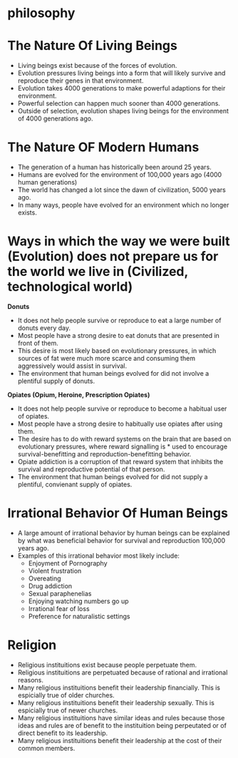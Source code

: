 philosophy
==========

The Nature Of Living Beings
==========
* Living beings exist because of the forces of evolution.
* Evolution pressures living beings into a form that will likely survive and reproduce their genes in that environment.
* Evolution takes 4000 generations to make powerful adaptions for their environment.
* Powerful selection can happen much sooner than 4000 generations.
* Outside of selection, evolution shapes living beings for the environment of 4000 generations ago.

The Nature OF Modern Humans
==========
* The generation of a human has historically been around 25 years.
* Humans are evolved for the environment of 100,000 years ago (4000 human generations)
* The world has changed a lot since the dawn of civilization, 5000 years ago.
* In many ways, people have evolved for an environment which no longer exists.

Ways in which the way we were built (Evolution) does not prepare us for the world we live in (Civilized, technological world)
==========
**Donuts**
* It does not help people survive or reproduce to eat a large number of donuts every day.
* Most people have a strong desire to eat donuts that are presented in front of them.
* This desire is most likely based on evolutionary pressures, in which sources of fat were much more scarce and consuming them aggressively would assist in survival.
* The environment that human beings evolved for did not involve a plentiful supply of donuts.

**Opiates (Opium, Heroine, Prescription Opiates)**
* It does not help people survive or reproduce to become a habitual user of opiates.
* Most people have a strong desire to habitually use opiates after using them.
* The desire has to do with reward systems on the brain that are based on evolutionary pressures, where reward signalling is * used to encourage survival-benefitting and reproduction-benefitting behavior.
* Opiate addiction is a corruption of that reward system that inhibits the survival and reproductive potential of that person.
* The environment that human beings evolved for did not supply a plentiful, convienant supply of opiates.

Irrational Behavior Of Human Beings
==========
* A large amount of irrational behavior by human beings can be explained by what was beneficial behavior for survival and reproduction 100,000 years ago.
* Examples of this irrational behavior most likely include:
  - Enjoyment of Pornography
  - Violent frustration
  - Overeating
  - Drug addiction
  - Sexual paraphenelias
  - Enjoying watching numbers go up
  - Irrational fear of loss
  - Preference for naturalistic settings

Religion
=========
* Religious instituitions exist because people perpetuate them.
* Religious instituitions are perpetuated because of rational and irrational reasons.
* Many religious instituitions benefit their leadership financially. This is espicially true of older churches.
* Many religious instituitions benefit their leadership sexually. This is espicially true of newer churches.
* Many religious instituitions have similar ideas and rules because those ideas and rules are of benefit to the instituition being perpeutated or of direct benefit to its leadership.
* Many religious instituitions benefit their leadership at the cost of their common members.
